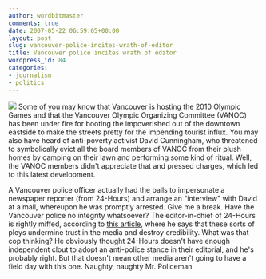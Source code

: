 ```yaml
---
author: wordbitmaster
comments: true
date: 2007-05-22 06:59:05+00:00
layout: post
slug: vancouver-police-incites-wrath-of-editor
title: Vancouver police incites wrath of editor
wordpress_id: 84
categories:
- journalism
- politics
---
```


![](http://wordbit.freehostia.com/wp-content/uploads/2007/05/WindowsLiveWriter/Vancouverpoliceinciteswrathofeditor_14B4D/oly-protest%5B5%5D.jpg) Some of you may know that Vancouver is hosting the 2010 Olympic Games and that the Vancouver Olympic Organizing Committee (VANOC) has been under fire for booting the impoverished out of the downtown eastside to make the streets pretty for the impending tourist influx. You may also have heard of anti-poverty activist David Cunningham, who threatened to symbolically evict all the board members of VANOC from their plush homes by camping on their lawn and performing some kind of ritual. Well, the VANOC members didn't appreciate that and pressed charges, which led to this latest development.

A Vancouver police officer actually had the balls to impersonate a newspaper reporter (from 24-Hours) and arrange an "interview" with David at a mall, whereupon he was promptly arrested. Give me a break. Have the Vancouver police no integrity whatsoever? The editor-in-chief of 24-Hours is rightly miffed, according to [this article](http://www.cbc.ca/canada/british-columbia/story/2007/05/21/24hours-arrest.html), where he says that these sorts of ploys undermine trust in the media and destroy credibility. What was that cop thinking? He obviously thought 24-Hours doesn't have enough independent clout to adopt an anti-police stance in their editorial, and he's probably right. But that doesn't mean other media aren't going to have a field day with this one. Naughty, naughty Mr. Policeman.
